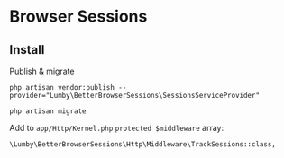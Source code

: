 # Browser Sessions

## Install

Publish & migrate

`php artisan vendor:publish --provider="Lumby\BetterBrowserSessions\SessionsServiceProvider"`

`php artisan migrate`

Add to `app/Http/Kernel.php` `protected $middleware` array:

 `\Lumby\BetterBrowserSessions\Http\Middleware\TrackSessions::class,`

